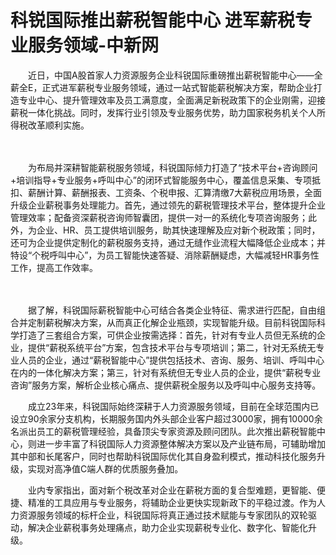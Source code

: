 # 科锐国际推出薪税智能中心 进军薪税专业服务领域-中新网

　　近日，中国A股首家人力资源服务企业科锐国际重磅推出薪税智能中心——全薪全E，正式进军薪税专业服务领域，通过一站式智能薪税解决方案，帮助企业打造专业中心、提升管理效率及员工满意度，全面满足新税政策下的企业刚需，迎接薪税一体化挑战。同时，发挥行业引领及专业服务优势，助力国家税务机关个人所得税改革顺利实施。

　　

　　为布局并深耕智能薪税服务领域，科锐国际倾力打造了“技术平台+咨询顾问+培训指导+专业服务+呼叫中心”的闭环式智能服务中心，覆盖信息采集、专项抵扣、薪酬计算、薪酬报表、工资条、个税申报、汇算清缴7大薪税应用场景，全面升级企业薪税事务处理能力。首先，通过领先的薪税管理技术平台，整体提升企业管理效率；配备资深薪税咨询师智囊团，提供一对一的系统化专项咨询服务；此外，为企业、HR、员工提供培训服务，助其快速理解及应对新个税政策；同时，还可为企业提供定制化的薪税服务支持，通过无缝作业流程大幅降低企业成本；并特设“个税呼叫中心”，为员工智能快速答疑、消除薪酬疑虑，大幅减轻HR事务性工作，提高工作效率。

　　

　　据了解，科锐国际薪税智能中心可结合各类企业特征、需求进行匹配，自由组合并定制薪税解决方案，从而真正化解企业瓶颈，实现智能升级。目前科锐国际科学打造了三套组合方案，可供企业按需选择：首先，针对有专业人员但无系统的企业，提供“薪税系统平台”方案，包含技术平台与专项培训；第二，针对无系统无专业人员的企业，通过“薪税智能中心”提供包括技术、咨询、服务、培训、呼叫中心在内的一体化解决方案；第三，针对有系统但无专业人员的企业，提供“薪税专业咨询”服务方案，解析企业核心痛点、提供薪税全服务以及呼叫中心服务支持等。

　　成立23年来，科锐国际始终深耕于人力资源服务领域，目前在全球范围内已设立90余家分支机构，长期服务国内外头部企业客户超过3000家，拥有10000余名派出员工的薪税管理经验，具备顶尖专家资源及顾问团队。此次推出薪税智能中心，则进一步丰富了科锐国际人力资源整体解决方案以及产业链布局，可辅助增加其中部和长尾客户，同时也帮助科锐国际优化其自身盈利模式，推动科技化服务升级，实现对高净值C端人群的优质服务叠加。

　　业内专家指出，面对新个税改革对企业在薪税方面的复合型难题，更智能、便捷、精准的工具应用与专业服务，将辅助企业更快实现新政下的平稳过渡。作为人力资源服务领域的标杆企业，科锐国际将真正通过技术赋能与专家团队的双轮驱动，解决企业薪税事务处理痛点，助力企业实现薪税专业化、数字化、智能化升级。
